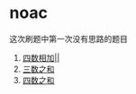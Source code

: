 # noac
这次刷题中第一次没有思路的题目

1. [四数相加||](https://leetcode.cn/problems/4sum-ii/description)
2. [三数之和](https://leetcode.cn/problems/3sum/description/)
3. [四数之和](https://leetcode.cn/problems/4sum/)
